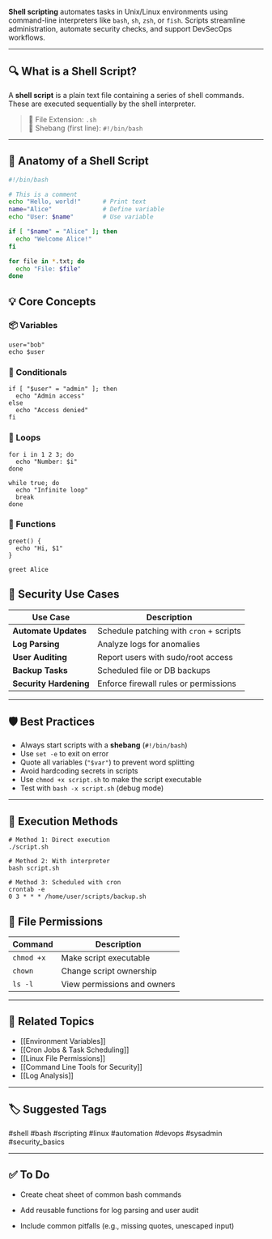 **Shell scripting** automates tasks in Unix/Linux environments using command-line interpreters like `bash`, `sh`, `zsh`, or `fish`. Scripts streamline administration, automate security checks, and support DevSecOps workflows.

---

## 🔍 What is a Shell Script?

A **shell script** is a plain text file containing a series of shell commands. These are executed sequentially by the shell interpreter.

> 🔧 File Extension: `.sh`  
> 📄 Shebang (first line): `#!/bin/bash`

---

## 🧬 Anatomy of a Shell Script

```bash
#!/bin/bash

# This is a comment
echo "Hello, world!"      # Print text
name="Alice"              # Define variable
echo "User: $name"        # Use variable

if [ "$name" = "Alice" ]; then
  echo "Welcome Alice!"
fi

for file in *.txt; do
  echo "File: $file"
done
```

## 💡 Core Concepts

### 📦 Variables
```
user="bob"
echo $user
```

### 🔄 Conditionals
```
if [ "$user" = "admin" ]; then
  echo "Admin access"
else
  echo "Access denied"
fi
```

### 🔁 Loops
```
for i in 1 2 3; do
  echo "Number: $i"
done

while true; do
  echo "Infinite loop"
  break
done
```

### 🔧 Functions
```
greet() {
  echo "Hi, $1"
}

greet Alice
```

## 🔐 Security Use Cases

|Use Case|Description|
|---|---|
|**Automate Updates**|Schedule patching with `cron` + scripts|
|**Log Parsing**|Analyze logs for anomalies|
|**User Auditing**|Report users with sudo/root access|
|**Backup Tasks**|Scheduled file or DB backups|
|**Security Hardening**|Enforce firewall rules or permissions|

---

## 🛡 Best Practices

- Always start scripts with a **shebang** (`#!/bin/bash`)
- Use `set -e` to exit on error
- Quote all variables (`"$var"`) to prevent word splitting
- Avoid hardcoding secrets in scripts
- Use `chmod +x script.sh` to make the script executable
- Test with `bash -x script.sh` (debug mode)

---

## 🔧 Execution Methods

```
# Method 1: Direct execution
./script.sh

# Method 2: With interpreter
bash script.sh

# Method 3: Scheduled with cron
crontab -e
0 3 * * * /home/user/scripts/backup.sh
```

## 📂 File Permissions

|Command|Description|
|---|---|
|`chmod +x`|Make script executable|
|`chown`|Change script ownership|
|`ls -l`|View permissions and owners|

---

## 🧠 Related Topics

- [[Environment Variables]]
- [[Cron Jobs & Task Scheduling]]
- [[Linux File Permissions]]
- [[Command Line Tools for Security]]
- [[Log Analysis]]

---

## 🏷 Suggested Tags

#shell #bash #scripting #linux #automation #devops #sysadmin #security_basics

---

## ✅ To Do

-  Create cheat sheet of common bash commands
    
-  Add reusable functions for log parsing and user audit
    
-  Include common pitfalls (e.g., missing quotes, unescaped input)